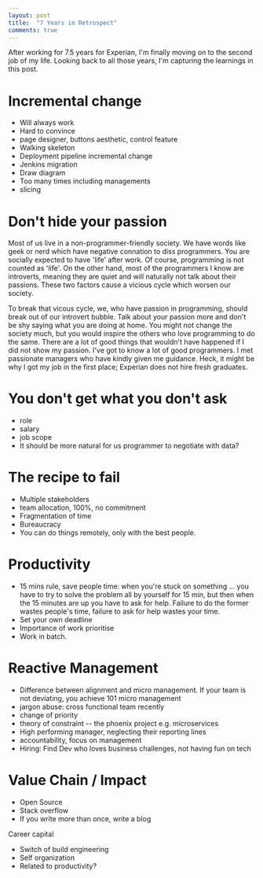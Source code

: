 ```yaml
---
layout: post
title:  "7 Years in Retrospect"
comments: true
---
```


After working for 7.5 years for Experian, I'm finally moving on to the second job of my life.
Looking back to all those years, I'm capturing the learnings in this post.

# Incremental change
- Will always work
- Hard to convince
- page designer, buttons aesthetic, control feature
- Walking skeleton
- Deployment pipeline incremental change
- Jenkins migration 
- Draw diagram
- Too many times including managements
- slicing

# Don't hide your passion
Most of us live in a non-programmer-friendly society.
We have words like geek or nerd which have negative connation to diss programmers. You are socially
expected to have 'life' after work. Of course, programming is not counted as 'life'. On the other hand,
most of the programmers I know are introverts, meaning they are quiet and will naturally not talk
about their passions. These two factors cause a vicious cycle which worsen our society.

To break that vicous cycle, we, who have passion in programming, should break out of our introvert bubble.
Talk about your passion more and don't be shy saying what you are doing at home.
You might not change the society much, but you would inspire the others who love
programming to do the same. There are
a lot of good things that wouldn't have happened if I did not show my passion.
I've got to know a lot of good programmers. I 
met passionate managers who have kindly given me guidance. Heck, it might be
why I got my job in the first place; Experian does not hire fresh graduates.

# You don't get what you don't ask
- role
- salary
- job scope
- It should be more natural for us programmer to negotiate with data?

# The recipe to fail
- Multiple stakeholders
- team allocation, 100%, no commitment
- Fragmentation of time
- Bureaucracy
- You can do things remotely, only with the best people.

# Productivity
- 15 mins rule, save people time: when you're stuck on something ... you have to try to solve the problem all by yourself for 15 min, but then when the 15 minutes are up you have to ask for help. Failure to do the former wastes people's time, failure to ask for help wastes your time.
- Set your own deadline
- Importance of work prioritise
- Work in batch.

# Reactive Management
- Difference between alignment and micro management. If your team is not deviating, you achieve 101 micro management
- jargon abuse: cross functional team recently
- change of priority
- theory of constraint
-- the phoenix project e.g. microservices
- High performing manager, neglecting their reporting lines
- accountability, focus on management
- Hiring: Find Dev who loves business challenges, not having fun on tech

# Value Chain / Impact
- Open Source
- Stack overflow
- If you write more than once, write a blog

Career capital
- Switch of build engineering
- Self organization
- Related to productivity?
